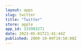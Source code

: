 ```yaml
---
layout: apps
slug: twitter
title: "Twitter"
store: apple
app_id: 333903271
date: 2023-05-01T21:41:44Z
published: 2009-10-09T19:50:00Z
---
```


